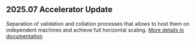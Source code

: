 ## 2025.07 Accelerator Update

Separation of validation and collation processes that allows to host them on independent machines and achieve full horizontal scaling. [More details in documentation](https://docs.ton.org/v3/documentation/infra/nodes/validation/collators)
